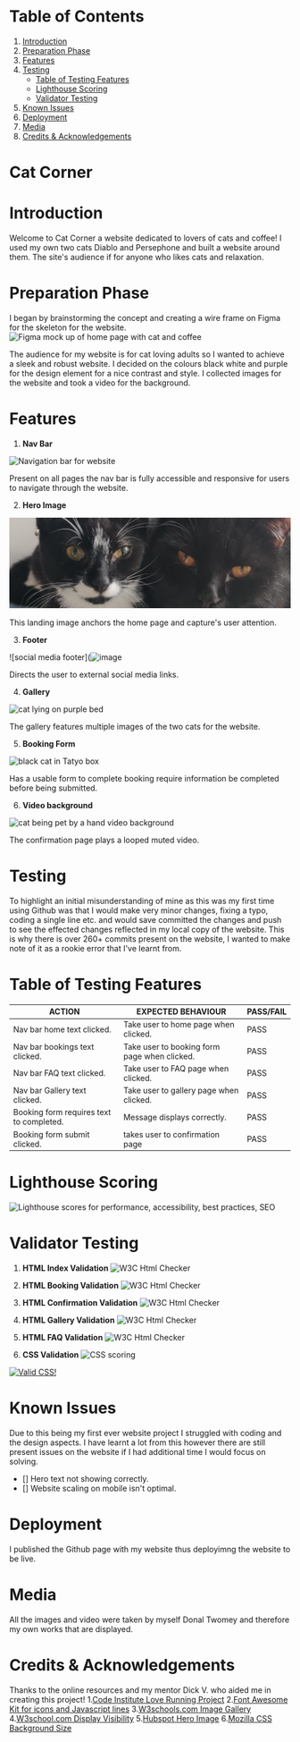 # Table of Contents
1. [Introduction](#introduction)
2. [Preparation Phase](#preparation-phase)
3. [Features](#features)
4. [Testing](#testing)
    - [Table of Testing Features](#table-of-testing-features)
    - [Lighthouse Scoring](#lighthouse-scoring)
    - [Validator Testing](#validator-testing)
5. [Known Issues](#known-issues)
6. [Deployment](#deployment)
7. [Media](#media)
8. [Credits & Acknowledgements](#credits--acknowledgements)
# Cat Corner

# Introduction 

Welcome to Cat Corner a website dedicated to lovers of cats and coffee! I used my own two cats Diablo and Persephone and built a website around them. The site's audience if for anyone who likes cats and relaxation.

# Preparation Phase
I began by brainstorming the concept and creating a wire frame on Figma for the skeleton for the website.
![Figma mock up of home page with cat and coffee](https://github.com/donaltwo/project1-cat-corner/assets/155965788/21eecd58-f5ef-4bfa-b80a-ebd80ca89caa)

The audience for my website is for cat loving adults so I wanted to achieve a sleek and robust website.
I decided on the colours black white and purple for the design element for a nice contrast and style.
I collected images for the website and took a video for the background.

# Features 
1. **Nav Bar**
   
![Navigation bar for website](https://github.com/donaltwo/project1-cat-corner/assets/155965788/2d418ee5-a338-4db9-917b-c2ab05e71216)

Present on all pages the nav bar is fully accessible and responsive for users to navigate through the website.

2. **Hero Image**

![two cats looking at camera](image.png)

This landing image anchors the home page and capture's user attention.

3. **Footer**

![social media footer](![image](https://github.com/donaltwo/project1-cat-corner/assets/155965788/167bf85e-82e3-407e-b891-f2fb7ecacc5b)


Directs the user to external social media links.

4. **Gallery**

![cat lying on purple bed](https://github.com/donaltwo/project1-cat-corner/assets/155965788/58078bdc-8aec-4303-8307-180ede2e26fb)

The gallery features multiple images of the two cats for the website.

5. **Booking Form**
   
![black cat in Tatyo box](https://github.com/donaltwo/project1-cat-corner/assets/155965788/9556994a-57ad-4fdb-aff1-9d4456c94834)

Has a usable form to complete booking require information be completed before being submitted.

6. **Video background**

![cat being pet by a hand video background](https://github.com/donaltwo/project1-cat-corner/assets/155965788/e701c05e-4d1e-4dff-b5ec-194d8929bded)

The confirmation page plays a looped muted video.

# Testing
To highlight an initial misunderstanding of mine as this was my first time using Github was that I would make very minor changes, fixing a typo, coding a single line etc. and would save committed the changes and push to see the effected changes reflected in my local copy of the website.
This is why there is over 260+ commits present on the website, I wanted to make note of it as a rookie error that I've learnt from.
# Table of Testing Features

| ACTION | EXPECTED BEHAVIOUR| PASS/FAIL|
| ------------- | ------------- |-------------|
| Nav bar home text clicked.| Take user to home page when clicked. | PASS |
| Nav bar bookings text clicked.| Take user to booking form page when clicked. | PASS |
| Nav bar FAQ text clicked.| Take user to FAQ page when clicked. | PASS |
| Nav bar Gallery text clicked.| Take user to gallery page when clicked. | PASS |
| Booking form requires text to completed. | Message displays correctly. | PASS |
| Booking form submit clicked. | takes user to confirmation page | PASS |

# Lighthouse Scoring
![Lighthouse scores for performance, accessibility, best practices, SEO](https://github.com/donaltwo/project1-cat-corner/assets/155965788/a420c960-0dbd-4b6d-843f-221df21e79ed)


# Validator Testing

1. **HTML Index Validation**
   ![W3C Html Checker](https://github.com/donaltwo/project1-cat-corner/assets/155965788/bd9265db-aac0-4631-9e23-f6fee134b0ec)

2. **HTML Booking Validation**
   ![W3C Html Checker](https://github.com/donaltwo/project1-cat-corner/assets/155965788/bd9265db-aac0-4631-9e23-f6fee134b0ec)

3. **HTML Confirmation Validation**
   ![W3C Html Checker](https://github.com/donaltwo/project1-cat-corner/assets/155965788/bd9265db-aac0-4631-9e23-f6fee134b0ec)

4. **HTML Gallery Validation**
   ![W3C Html Checker](https://github.com/donaltwo/project1-cat-corner/assets/155965788/bd9265db-aac0-4631-9e23-f6fee134b0ec)

5. **HTML FAQ Validation**
   ![W3C Html Checker](https://github.com/donaltwo/project1-cat-corner/assets/155965788/bd9265db-aac0-4631-9e23-f6fee134b0ec)

6. **CSS Validation**
   ![CSS scoring](https://github.com/donaltwo/project1-cat-corner/assets/155965788/2f661f75-863d-451e-9e1e-2ecdc47df36f)

<p>
    <a href="http://jigsaw.w3.org/css-validator/check/referer">
        <img style="border:0;width:88px;height:31px"
            src="http://jigsaw.w3.org/css-validator/images/vcss"
            alt="Valid CSS!" />
    </a>
</p>
       


# Known Issues
Due to this being my first ever website project I struggled with coding and the design aspects. I have learnt a lot from this however there are still present issues on the website if I had additional time I would focus on solving.
- [] Hero text not showing correctly.
- [] Website scaling on mobile isn't optimal.


# Deployment
I published the Github page with my website thus deployimng the website to be live.

#  Media
All the images and video were taken by myself Donal Twomey and therefore my own works that are displayed.

# Credits & Acknowledgements
Thanks to the online resources and my mentor Dick V. who aided me in creating this project! 
1.[Code Institute Love Running Project](https://learn.codeinstitute.net/courses/course-v1:CodeInstitute+LRFX101+2023_Q2/courseware/e805068059af42af87681032aa64053f/1da6ad13213740f1855a51d30a2375b1/)
2.[Font Awesome Kit for icons and Javascript lines](https://fontawesome.com/)
3.[W3schools.com Image Gallery](https://www.w3schools.com/css/css_image_gallery.asp)
4.[W3school.com Display Visibility](https://www.w3schools.com/css/css_display_visibility.asp)
5.[Hubspot Hero Image](https://blog.hubspot.com/marketing/hero-image)
6.[Mozilla CSS Background Size](https://developer.mozilla.org/en-US/docs/Web/CSS/background-size)

